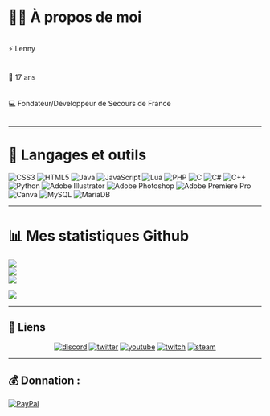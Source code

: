# 🙋‍♂️ À propos de moi
<br>    ⚡ Lenny <br><br>
<br>    👯 17 ans <br><br>
<br>    💻 Fondateur/Développeur de Secours de France<br><br>

</p>

---

# 🚀 Langages et outils
![CSS3](https://img.shields.io/badge/css3-%231572B6.svg?style=for-the-badge&logo=css3&logoColor=white) ![HTML5](https://img.shields.io/badge/html5-%23E34F26.svg?style=for-the-badge&logo=html5&logoColor=white) ![Java](https://img.shields.io/badge/java-%23ED8B00.svg?style=for-the-badge&logo=java&logoColor=white) ![JavaScript](https://img.shields.io/badge/javascript-%23323330.svg?style=for-the-badge&logo=javascript&logoColor=%23F7DF1E) ![Lua](https://img.shields.io/badge/lua-%232C2D72.svg?style=for-the-badge&logo=lua&logoColor=white) ![PHP](https://img.shields.io/badge/php-%23777BB4.svg?style=for-the-badge&logo=php&logoColor=white) ![C](https://img.shields.io/badge/c-%2300599C.svg?style=for-the-badge&logo=c&logoColor=white) ![C#](https://img.shields.io/badge/c%23-%23239120.svg?style=for-the-badge&logo=c-sharp&logoColor=white) ![C++](https://img.shields.io/badge/c++-%2300599C.svg?style=for-the-badge&logo=c%2B%2B&logoColor=white) ![Python](https://img.shields.io/badge/python-3670A0?style=for-the-badge&logo=python&logoColor=ffdd54) ![Adobe Illustrator](https://img.shields.io/badge/adobeillustrator-%23FF9A00.svg?style=for-the-badge&logo=adobeillustrator&logoColor=white) ![Adobe Photoshop](https://img.shields.io/badge/adobephotoshop-%2331A8FF.svg?style=for-the-badge&logo=adobephotoshop&logoColor=white) ![Adobe Premiere Pro](https://img.shields.io/badge/Adobe%20Premiere%20Pro-9999FF.svg?style=for-the-badge&logo=Adobe%20Premiere%20Pro&logoColor=white) ![Canva](https://img.shields.io/badge/Canva-%2300C4CC.svg?style=for-the-badge&logo=Canva&logoColor=white) ![MySQL](https://img.shields.io/badge/mysql-%2300f.svg?style=for-the-badge&logo=mysql&logoColor=white) ![MariaDB](https://img.shields.io/badge/MariaDB-003545?style=for-the-badge&logo=mariadb&logoColor=white)

</p>

---

# 📊 Mes statistiques Github
![](https://github-readme-stats.vercel.app/api?username=LeSpeeder&theme=dark&hide_border=false&include_all_commits=false&count_private=false)<br/>
![](https://github-readme-streak-stats.herokuapp.com/?user=LeSpeeder&theme=dark&hide_border=false)<br/>
![](https://github-readme-stats.vercel.app/api/top-langs/?username=LeSpeeder&theme=dark&hide_border=false&include_all_commits=false&count_private=false&layout=compact)


[![](https://visitcount.itsvg.in/api?id=LeSpeeder&icon=0&color=0)](https://visitcount.itsvg.in)

</p>

---

## :link: Liens

<p align="center">
  <a href="https://discord.gg/zP6WTMkCsJ"><img src="https://img.icons8.com/color/96/000000/discord-logo.png" alt="discord"/></a>
  <a href="https://twitter.com/le_speeder"><img src="https://img.icons8.com/color/96/000000/twitter-squared.png" alt="twitter"/></a>
  <a href="https://www.youtube.com/channel/UCS_lWdu8KaJkl5h-EaWh7MQ"><img src="https://img.icons8.com/color/96/000000/youtube.png" alt="youtube"/></a>
  <a href="https://www.twitch.tv/le_speeder"><img src="https://img.icons8.com/color/96/000000/twitch--v2.png" alt="twitch"/></a>
  <a href="https://steamcommunity.com/id/LeSpeeder/"><img src="https://img.icons8.com/fluent/96/000000/steam.png" alt="steam"/></a>

  </p>

---
  
  ## 💰 Donnation :
  [![PayPal](https://img.shields.io/badge/PayPal-00457C?style=for-the-badge&logo=paypal&logoColor=white)](https://paypal.me/LeSpeeder) 

 
